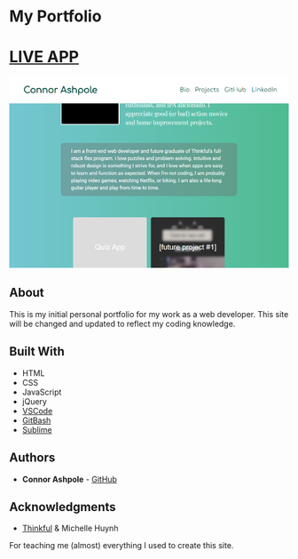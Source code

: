 # My Portfolio

# [LIVE APP](https://cabagnale.github.io/Portfolio/)

![Connor Ashpole](media/screenshot.PNG "Portfolio")

## About

This is my initial personal portfolio for my work as a web developer. This site will be changed and updated to reflect my coding knowledge.

## Built With

* HTML
* CSS
* JavaScript
* jQuery
* [VSCode](https://code.visualstudio.com/)
* [GitBash](https://gitforwindows.org/)
* [Sublime](https://www.sublimetext.com)

## Authors

* **Connor Ashpole** - [GitHub](https://github.com/CAbagnale)

## Acknowledgments

* [Thinkful](https://thinkful.com) & Michelle Huynh

For teaching me (almost) everything I used to create this site.
